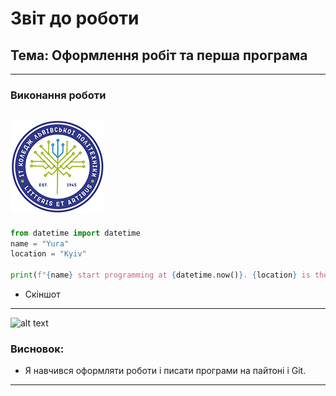 # Звіт до роботи
## Тема: Оформлення робіт та перша програма
---
### Виконання роботи

![alt text](https://github.com/BobasB/it_college/raw/main/reports/pictures/logo-lit.jpg "ІТ Коледж")
---
```python
from datetime import datetime
name = "Yura"
location = "Kyiv"

print(f"{name} start programming at {datetime.now()}. {location} is the best city!")
```
- Скіншот
---
![alt text](https://github.com/Yuriy-Starovoit/ObjectOrientedProgramuvanya/blob/main/pictures/lll.jpg "1")

### Висновок: 
- Я навчився оформляти роботи і писати програми на пайтоні і Git.
---
